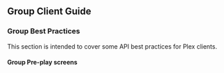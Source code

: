 ## Group Client Guide



### Group Best Practices

This section is intended to cover some API best practices for Plex clients.

#### Group Pre-play screens

